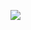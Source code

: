 ![](https://user-images.githubusercontent.com/13545121/99578491-8b185300-29a2-11eb-8c11-9cd54bf0717d.PNG)
